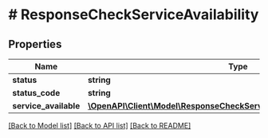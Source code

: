 # # ResponseCheckServiceAvailability

## Properties

Name | Type | Description | Notes
------------ | ------------- | ------------- | -------------
**status** | **string** |  | [optional]
**status_code** | **string** |  | [optional]
**service_available** | [**\OpenAPI\Client\Model\ResponseCheckServiceAvailabilityServiceAvailable[]**](ResponseCheckServiceAvailabilityServiceAvailable.md) |  | [optional]

[[Back to Model list]](../../README.md#models) [[Back to API list]](../../README.md#endpoints) [[Back to README]](../../README.md)
